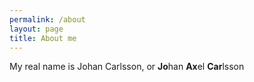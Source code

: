 ```yaml
---
permalink: /about
layout: page
title: About me
---
```


My real name is Johan Carlsson, or **Jo**han **Ax**el **Car**lsson
